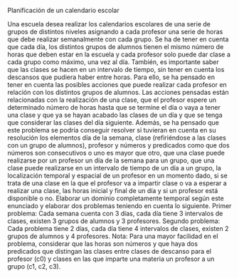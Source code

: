 Planificación de un calendario escolar

Una escuela desea realizar los calendarios escolares de una serie de grupos de distintos niveles asignando a cada profesor una serie de horas que debe realizar semanalmente con cada grupo.
Se ha de tener en cuenta que cada día, los distintos grupos de alumnos tienen el mismo número de horas que deben estar en la escuela y cada profesor solo puede dar clase a cada grupo como máximo, una vez al día.
También, es importante saber que las clases se hacen en un intervalo de tiempo, sin tener en cuenta los descansos que pudiera haber entre horas.
Para ello, se ha pensado en tener en cuenta las posibles acciones que puede realizar cada profesor en relación con los distintos grupos de alumnos. Las acciones pensadas están relacionadas con la realización de una clase, que el profesor espere un determinado número de horas hasta que se termine el día o vaya a tener una clase y que ya se hayan acabado las clases de un día y que se tenga que considerar las clases del día siguiente.
Además, se ha pensado que este problema se podría conseguir resolver si tuvieran en cuenta en su resolución los elementos día de la semana, clase (refiriéndose a las clases con un grupo de alumnos), profesor y números y predicados como que dos números son consecutivos o uno es mayor que otro, que una clase puede realizarse por un profesor un día de la semana para un grupo, que una clase puede realizarse en un intervalo de tiempo de un día a un grupo, la localización temporal y espacial de un profesor en un momento dado, si se trata de una clase en la que el profesor va a impartir clase o va a esperar a realizar una clase, las horas inicial y final de un día y si un profesor está disponible o no.
Elaborar un dominio completamente temporal según este enunciado y elaborar dos problemas teniendo en cuenta lo siguiente.
Primer problema: Cada semana cuenta con 3 días, cada día tiene 3 intervalos de clases, existen 3 grupos de alumnos y 3 profesores.
Segundo problema: Cada problema tiene 2 días, cada día tiene 4 intervalos de clases, existen 2 grupos de alumnos y 4 profesores.
Nota: Para una mayor facilidad en el problema, considerar que las horas son números y que haya dos predicados que distingan las clases entre clases de descanso para el profesor (c0) y clases en las que imparte una materia un profesor a un grupo (c1, c2, c3).
